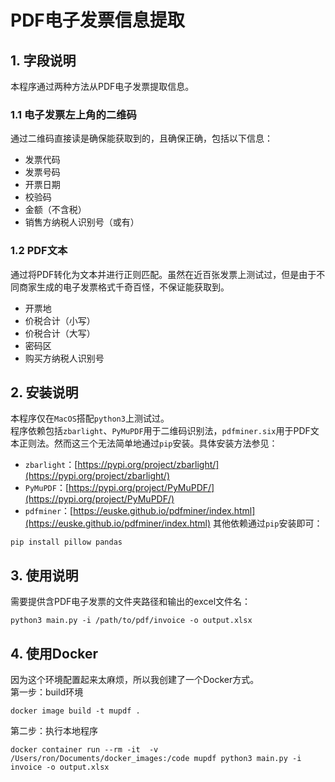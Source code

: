 # PDF电子发票信息提取
## 1. 字段说明
本程序通过两种方法从PDF电子发票提取信息。  
### 1.1 电子发票左上角的二维码
通过二维码直接读是确保能获取到的，且确保正确，包括以下信息：  
 - 发票代码  
 - 发票号码  
 - 开票日期  
 - 校验码  
 - 金额（不含税）  
 - 销售方纳税人识别号（或有）  

### 1.2 PDF文本
通过将PDF转化为文本并进行正则匹配。虽然在近百张发票上测试过，但是由于不同商家生成的电子发票格式千奇百怪，不保证能获取到。  
 - 开票地
 - 价税合计（小写）
 - 价税合计（大写）
 - 密码区
 - 购买方纳税人识别号

## 2. 安装说明
本程序仅在`MacOS`搭配`python3`上测试过。  
程序依赖包括`zbarlight`、`PyMuPDF`用于二维码识别法，`pdfminer.six`用于PDF文本正则法。然而这三个无法简单地通过`pip`安装。具体安装方法参见：  
 - `zbarlight`：[https://pypi.org/project/zbarlight/](https://pypi.org/project/zbarlight/)  
 - `PyMuPDF`：[https://pypi.org/project/PyMuPDF/](https://pypi.org/project/PyMuPDF/)  
 - `pdfminer`：[https://euske.github.io/pdfminer/index.html](https://euske.github.io/pdfminer/index.html)
其他依赖通过`pip`安装即可： 

```
pip install pillow pandas
```

## 3. 使用说明
需要提供含PDF电子发票的文件夹路径和输出的excel文件名：

```
python3 main.py -i /path/to/pdf/invoice -o output.xlsx
```

## 4. 使用Docker
因为这个环境配置起来太麻烦，所以我创建了一个Docker方式。   
第一步：build环境 
```
docker image build -t mupdf .
```
第二步：执行本地程序
```
docker container run --rm -it  -v /Users/ron/Documents/docker_images:/code mupdf python3 main.py -i invoice -o output.xlsx
```